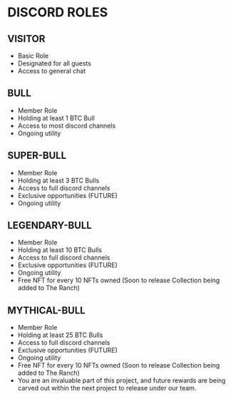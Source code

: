 # DISCORD ROLES

## VISITOR

* Basic Role
* Designated for all guests
* Access to general chat

## BULL

* Member Role
* Holding at least 1 BTC Bull&#x20;
* Access to most discord channels
* Ongoing utility

## SUPER-BULL

* Member Role
* Holding at least 3 BTC Bulls
* Access to full discord channels
* Exclusive opportunities (FUTURE)
* Ongoing utility

## LEGENDARY-BULL

* Member Role
* Holding at least 10 BTC Bulls
* Access to full discord channels
* Exclusive opportunities (FUTURE)
* Ongoing utility
* Free NFT for every 10 NFTs owned (Soon to release Collection being added to The Ranch)

## MYTHICAL-BULL

* Member Role
* Holding at least 25 BTC Bulls
* Access to full discord channels
* Exclusive opportunities (FUTURE)
* Ongoing utility
* Free NFT for every 10 NFTs owned (Soon to release Collection being added to The Ranch)
* You are an invaluable part of this project, and future rewards are being carved out within the next project to release under our team. &#x20;

